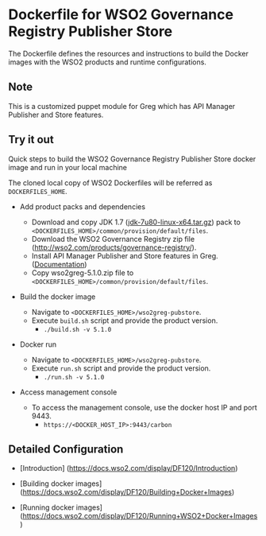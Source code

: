 # Dockerfile for WSO2 Governance Registry Publisher Store #
The Dockerfile defines the resources and instructions to build the Docker images with the WSO2 products and runtime configurations.

## Note

This is a customized puppet module for Greg which has API Manager Publisher and Store features.

## Try it out
Quick steps to build the WSO2 Governance Registry Publisher Store docker image and run in your local machine

The cloned local copy of WSO2 Dockerfiles will be referred as `DOCKERFILES_HOME`.

* Add product packs and dependencies
    - Download and copy JDK 1.7 ([jdk-7u80-linux-x64.tar.gz](http://www.oracle.com/technetwork/java/javase/downloads/jdk7-downloads-1880260.html)) pack to `<DOCKERFILES_HOME>/common/provision/default/files`.
    - Download the WSO2 Governance Registry zip file (http://wso2.com/products/governance-registry/).
    - Install API Manager Publisher and Store features in Greg. ([Documentation](https://docs.wso2.com/display/Governance510/Installing+WSO2+API+Manager+Features+in+WSO2+G-Reg))
    - Copy wso2greg-5.1.0.zip file to `<DOCKERFILES_HOME>/common/provision/default/files`.
        
* Build the docker image
    - Navigate to `<DOCKERFILES_HOME>/wso2greg-pubstore`.
    - Execute `build.sh` script and provide the product version.
        + `./build.sh -v 5.1.0`

* Docker run
    - Navigate to `<DOCKERFILES_HOME>/wso2greg-pubstore`.
    - Execute `run.sh` script and provide the product version.
        + `./run.sh -v 5.1.0`

* Access management console
    -  To access the management console, use the docker host IP and port 9443.
        + `https://<DOCKER_HOST_IP>:9443/carbon`

## Detailed Configuration

* [Introduction] (https://docs.wso2.com/display/DF120/Introduction)

* [Building docker images] (https://docs.wso2.com/display/DF120/Building+Docker+Images)

* [Running docker images] (https://docs.wso2.com/display/DF120/Running+WSO2+Docker+Images)
